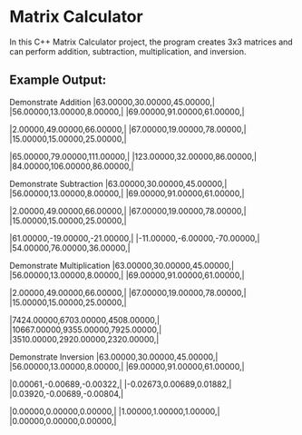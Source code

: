 # Matrix Calculator
In this C++ Matrix Calculator project, the program creates 3x3 matrices and can perform addition, subtraction, multiplication, and inversion.

## Example Output:
Demonstrate Addition
|63.00000,30.00000,45.00000,|
|56.00000,13.00000,8.00000,|
|69.00000,91.00000,61.00000,|
 
|2.00000,49.00000,66.00000,|
|67.00000,19.00000,78.00000,|
|15.00000,15.00000,25.00000,|
 
|65.00000,79.00000,111.00000,|
|123.00000,32.00000,86.00000,|
|84.00000,106.00000,86.00000,|
 
Demonstrate Subtraction
|63.00000,30.00000,45.00000,|
|56.00000,13.00000,8.00000,|
|69.00000,91.00000,61.00000,|
 
|2.00000,49.00000,66.00000,|
|67.00000,19.00000,78.00000,|
|15.00000,15.00000,25.00000,|
 
|61.00000,-19.00000,-21.00000,|
|-11.00000,-6.00000,-70.00000,|
|54.00000,76.00000,36.00000,|
 
Demonstrate Multiplication
|63.00000,30.00000,45.00000,|
|56.00000,13.00000,8.00000,|
|69.00000,91.00000,61.00000,|
 
|2.00000,49.00000,66.00000,|
|67.00000,19.00000,78.00000,|
|15.00000,15.00000,25.00000,|
 
|7424.00000,6703.00000,4508.00000,|
|10667.00000,9355.00000,7925.00000,|
|3510.00000,2920.00000,2320.00000,|
 
Demonstrate Inversion
|63.00000,30.00000,45.00000,|
|56.00000,13.00000,8.00000,|
|69.00000,91.00000,61.00000,|
 
|0.00061,-0.00689,-0.00322,|
|-0.02673,0.00689,0.01882,|
|0.03920,-0.00689,-0.00804,|
 
|0.00000,0.00000,0.00000,|
|1.00000,1.00000,1.00000,|
|0.00000,0.00000,0.00000,|
